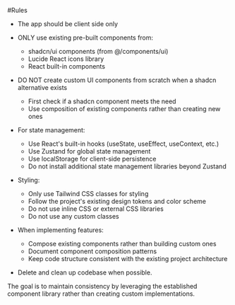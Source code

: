 #Rules
- The app should be client side only

- ONLY use existing pre-built components from:
   - shadcn/ui components (from @/components/ui)
   - Lucide React icons library
   - React built-in components

- DO NOT create custom UI components from scratch when a shadcn alternative exists
   - First check if a shadcn component meets the need
   - Use composition of existing components rather than creating new ones

- For state management:
   - Use React's built-in hooks (useState, useEffect, useContext, etc.)
   - Use Zustand for global state management
   - Use localStorage for client-side persistence
   - Do not install additional state management libraries beyond Zustand

- Styling:
   - Only use Tailwind CSS classes for styling
   - Follow the project's existing design tokens and color scheme
   - Do not use inline CSS or external CSS libraries
   - Do not use any custom classes

- When implementing features:
   - Compose existing components rather than building custom ones
   - Document component composition patterns
   - Keep code structure consistent with the existing project architecture

- Delete and clean up codebase when possible. 

The goal is to maintain consistency by leveraging the established component library rather than creating custom implementations.